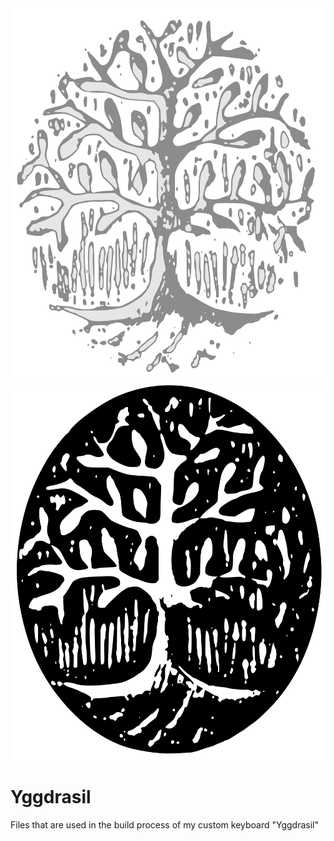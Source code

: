 <div align="center">
  <img width="600" height="600" src="media/logo_no_bg.svg" alt="Yggdrasil">
  <img width="600" height="600" src="media/logo_white_bg.svg" alt="Yggdrasil">
</div>

# Yggdrasil
Files that are used in the build process of my custom keyboard "Yggdrasil"
